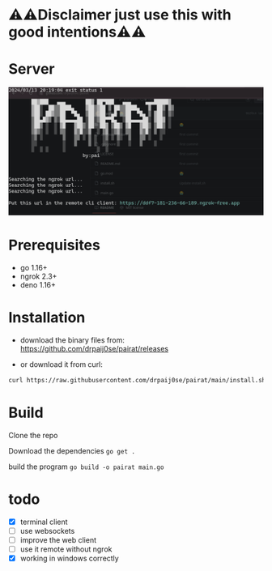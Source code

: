 

<h1>⚠️⚠️Disclaimer just use this with good intentions⚠️⚠️</h1>

<h1>Server</h1>

![alt text](image.png)

<h1>Prerequisites</h1>

- go 1.16+
- ngrok 2.3+
- deno 1.16+

<h1>Installation</h1>

- download the binary files from: https://github.com/drpaij0se/pairat/releases

- or download it from curl:

```bash
curl https://raw.githubusercontent.com/drpaij0se/pairat/main/install.sh | bash
```

<h1>Build</h1>

Clone the repo

Download the dependencies ```go get .```

build the program  ```go build -o pairat main.go```

<h1>todo</h1>

- [x] terminal client
- [ ] use websockets
- [ ] improve the web client
- [ ] use it remote without ngrok
- [x] working in windows correctly
